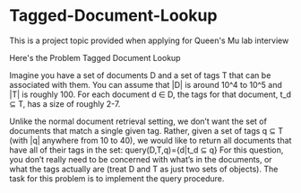 # Tagged-Document-Lookup
This is a project topic provided when applying for Queen's Mu lab interview

Here's the Problem
Tagged Document Lookup

Imagine you have a set of documents D and a set of tags T that can be associated with them. 
You can assume that |D| is around 10^4 to 10^5 and |T| is roughly 100. 
For each document d ∈ D, the tags for that document, t_d ⊆ T, has a size of roughly 2-7.

Unlike the normal document retrieval setting, we don’t want the set of documents that match a single given tag. Rather, given a set of tags q ⊆ T (with |q| anywhere from 10 to 40), we would like to return all documents that have all of their tags in the set:
    query(D,T,q)={d|t_d ⊆ q}
For this question, you don’t really need to be concerned with what’s in the documents, or what the tags actually are (treat 
D and T as just two sets of objects). The task for this problem is to implement the query procedure.